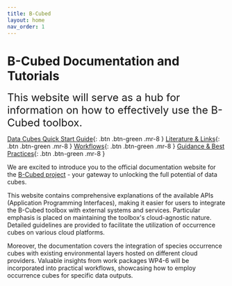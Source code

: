 ```yaml
---
title: B-Cubed 
layout: home
nav_order: 1
---
```

# B-Cubed Documentation and Tutorials 

<span style="font-size:24px">This website will serve as a hub for information on how to effectively use the B-Cubed toolbox.</span>								

<span class="fs-5">[Data Cubes Quick Start Guide](datacubes.md){: .btn .btn-green .mr-8 }</span>
<span class="fs-5">[Literature & Links](literature.md){: .btn .btn-green .mr-8 }</span>
<span class="fs-5">[Workflows](workflows.md){: .btn .btn-green .mr-8 }</span>
<span class="fs-5">[Guidance & Best Practices](guidance.md){: .btn .btn-green .mr-8 }</span>

We are excited to introduce you to the official documentation website for the [B-Cubed project](http://b-cubed.eu/) - your gateway to unlocking the full potential of data cubes. 

This website contains comprehensive explanations of the available APIs (Application Programming Interfaces), making it
easier for users to integrate the B-Cubed toolbox with external systems and services. Particular emphasis is placed on
maintaining the toolbox's cloud-agnostic nature. Detailed guidelines are provided to facilitate the utilization of 
occurrence cubes on various cloud platforms.

Moreover, the documentation covers the integration of species occurrence cubes with existing environmental layers 
hosted on different cloud providers. Valuable insights from work packages WP4-6 will be incorporated into practical
workflows, showcasing how to employ occurrence cubes for specific data outputs.
